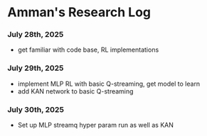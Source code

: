# Amman's Research Log
### July 28th, 2025
- get familiar with code base, RL implementations

### July 29th, 2025
- implement MLP RL with basic Q-streaming, get model to learn
- add KAN network to basic Q-streaming

### July 30th, 2025
- Set up MLP streamq hyper param run as well as KAN
